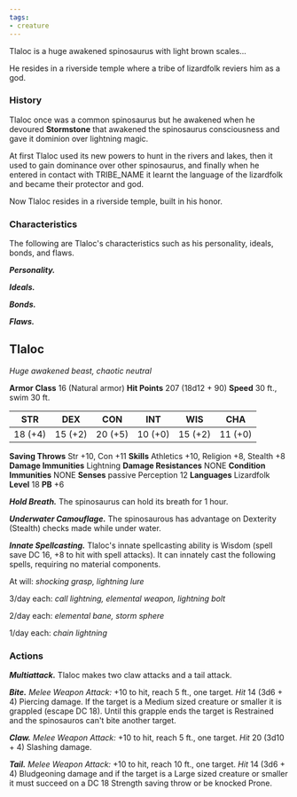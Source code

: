 ```yaml
---
tags:
- creature
---
```


Tlaloc is a huge awakened spinosaurus with light brown scales...

He resides in a riverside temple where a tribe of lizardfolk reviers him as a god.

### History
Tlaloc once was a common spinosaurus but he awakened when he devoured **Stormstone** that awakened the spinosaurus consciousness and gave it dominion over lightning magic.

At first Tlaloc used its new powers to hunt in the rivers and lakes,  then it used to gain dominance over other spinosaurus, and finally when he entered in contact with TRIBE_NAME it learnt the language of the lizardfolk and became their protector and god.

Now Tlaloc resides in a riverside temple, built in his honor.


### Characteristics
The following are Tlaloc's characteristics such as his personality, ideals, bonds, and flaws.

***Personality.***

***Ideals.***

***Bonds.***

***Flaws.***

## Tlaloc
*Huge awakened beast, chaotic neutral*

**Armor Class** 16 (Natural armor)
**Hit Points** 207 (18d12 + 90)
**Speed** 30 ft., swim 30 ft.

|   STR   |   DEX   |   CON   |   INT   |   WIS   |   CHA   |
|:-------:|:-------:|:-------:|:-------:|:-------:|:-------:|
| 18 (+4) | 15 (+2) | 20 (+5) | 10 (+0) | 15 (+2) | 11 (+0) |

**Saving Throws** Str +10, Con +11
**Skills** Athletics +10, Religion +8, Stealth +8
**Damage Immunities** Lightning
**Damage Resistances** NONE
**Condition Immunities** NONE
**Senses** passive Perception 12
**Languages** Lizardfolk
**Level** 18 **PB** +6

***Hold Breath.*** The spinosaurus can hold its breath for 1 hour.

***Underwater Camouflage.*** The spinosaurous has advantage on Dexterity (Stealth) checks made while under water.

***Innate Spellcasting.*** Tlaloc's innate spellcasting ability is Wisdom (spell save DC 16, +8 to hit with spell attacks). It can innately cast the following spells, requiring no material components.

At will: *shocking grasp, lightning lure*

3/day each: *call lightning, elemental weapon, lightning bolt*

2/day each: *elemental bane, storm sphere*

1/day each: *chain lightning*


### Actions
***Multiattack.*** Tlaloc makes two claw attacks and a tail attack.

***Bite.*** *Melee Weapon Attack:* +10 to hit, reach 5 ft., one target. *Hit* 14 (3d6 + 4) Piercing damage. If the target is a Medium sized creature or smaller it is grappled (escape DC 18). Until this grapple ends the target is Restrained and the spinosauros can't bite another target.

***Claw.*** *Melee Weapon Attack:* +10 to hit, reach 5 ft., one target. *Hit* 20 (3d10 + 4) Slashing damage. 

***Tail.*** *Melee Weapon Attack:* +10 to hit, reach 10 ft., one target. *Hit* 14 (3d6 + 4) Bludgeoning damage and if the target is a Large sized creature or smaller it must succeed on a DC 18 Strength saving throw or be knocked Prone. 
